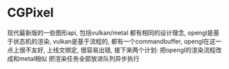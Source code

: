 # CGPixel

现代最新版的一些图形api, 包括vulkan/metal 都有相同的设计理念, opengl是基于状态机的渲染, vulkan是基于流程的, 都有一个commandbuffer, opengl在这一点上很不友好, 上线文绑定, 很容易出错, 
接下来两个计划:
把opengl的渲染流程改成和metal相似
把渲染任务全部放进队列异步执行
